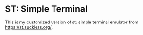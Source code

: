 # ST: Simple Terminal

This is my customized version of st: simple terminal emulator from https://st.suckless.org/.

